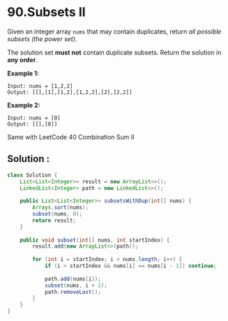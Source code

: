 # 90.Subsets II

Given an integer array `nums` that may contain duplicates, return *all possible subsets (the power set)*.

The solution set **must not** contain duplicate subsets. Return the solution in **any order**.

 

**Example 1:**

```
Input: nums = [1,2,2]
Output: [[],[1],[1,2],[1,2,2],[2],[2,2]]
```

**Example 2:**

```
Input: nums = [0]
Output: [[],[0]]
```



Same with LeetCode 40 Combination Sum II



## Solution : 

```java
class Solution {
    List<List<Integer>> result = new ArrayList<>();
    LinkedList<Integer> path = new LinkedList<>();
    
    public List<List<Integer>> subsetsWithDup(int[] nums) {
        Arrays.sort(nums);
        subset(nums, 0);
        return result;
    }
    
    public void subset(int[] nums, int startIndex) {
        result.add(new ArrayList<>(path));
        
        for (int i = startIndex; i < nums.length; i++) {
            if (i > startIndex && nums[i] == nums[i - 1]) continue;
            
            path.add(nums[i]);
            subset(nums, i + 1);
            path.removeLast();
        }
    }
}
```


